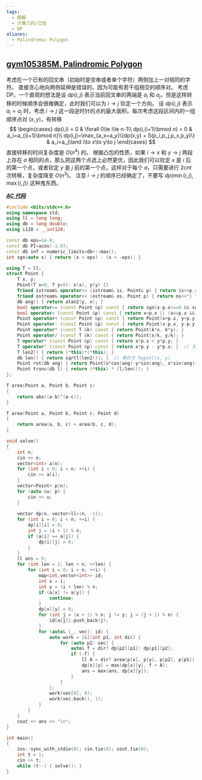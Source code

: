 ```yaml
---
tags:
  - 题解
  - 计算几何/凸包
  - DP
aliases:
  - Palindromic Polygon
---
```

## [gym105385M. Palindromic Polygon](https://codeforces.com/gym/105385/problem/M)

考虑在一个已有的回文串（初始时是空串或者单个字符）两侧加上一对相同的字符。
直接贪心地向两侧延伸是错误的，因为可能有若干组相交的顺序对。
考虑 DP。一个直观的想法是设 $dp(i,j)$ 表示当前回文串的两端是 $a_i$ 和 $a_j$，但是这样转移的时候顺序会很难确定，此时我们可以为 $i\to j$ 钦定一个方向。
设 $dp(i,j)$ 表示 $a_i=a_j$ 时，考虑 $i\to j$ 这一段逆时针的点的最大面积。每次考虑这段区间内的一组顺序点对 $(x,y)$，有转移
$$
\begin{cases} 
dp(i,i) = 0 & \forall 0\le i\le n-1\\
dp(i,(i+1)\bmod n) = 0 & a_i=a_{(i+1)\bmod n}\\
dp(i,j)=\max_{a_x=a_y}\{dp(x,y) + S(p_i,p_j,p_x,p_y)\} & a_i=a_j\land i\to x\to y\to j
\end{cases}
$$
直接转移的时间复杂度是 $O(n^4)$ 的。
根据凸包的性质，如果 $i\to x$ 和 $y\to j$ 两段上存在 $a$ 相同的点，那么把这两个点选上必然更优，因此我们可以钦定 $x$ 是 $i$ 后的第一个点，或者钦定 $y$ 是 $j$ 前的第一个点，这样对于每个 $a$，只需要进行 $2cnt$ 次转移，复杂度降至 $O(n^3)$。
注意 $i\to j$ 的顺序已经确定了，不要写 $dp(\min(i,j),\max(i,j))$ 这种鬼东西。

[***AC 代码***](https://codeforces.com/gym/105385/submission/342900741)

```cpp
#include <bits/stdc++.h>
using namespace std;
using ll = long long;
using db = long double;
using i128 = __int128;

const db eps=1e-8;
const db PI=acos(-1.0);
const db inf = numeric_limits<db>::max();
int sgn(auto x) { return (x > eps) - (x < -eps); }

using T = ll;
struct Point {
	T x, y;
    Point(T x=0, T y=0): x(x), y(y) {}
	friend istream& operator>> (istream& is, Point& p) { return is>>p.x>>p.y; }
	friend ostream& operator<< (ostream& os, Point p) { return os<<"( "<<p.x<<", "<<p.y<<" )"; }
	db ang() { return atan2(y, x); }
	bool operator== (const Point &p) const { return sgn(x-p.x)==0 && sgn(y-p.y)==0; }
	bool operator< (const Point &p) const { return x<p.x || (x==p.x && y<p.y); }
	Point operator+ (const Point &p) const { return Point(x+p.x, y+p.y); }
    Point operator- (const Point &p) const { return Point(x-p.x, y-p.y); }
	Point operator* (const T &k) const { return Point(k*x, k*y); }
	Point operator/ (const T &k) const { return Point(x/k, y/k); }
	T operator* (const Point &p) const { return x*p.x + y*p.y; }
	T operator^ (const Point &p) const { return x*p.y - y*p.x; }  // 叉乘时打括号
	T len2() { return (*this)*(*this); }
	db len() { return sqrtl(len2()); }  // 等价于 hypotl(x, y)
	Point rot(db ang) { return Point(x*cos(ang)-y*sin(ang), x*sin(ang)+y*cos(ang)); }
	Point trunc(db l) { return (*this) * (l/len()); }
};

T area(Point a, Point b, Point c)
{
    return abs((a-b)^(a-c));
}

T area(Point a, Point b, Point c, Point d)
{
    return area(a, b, c) + area(b, c, d);
}

void solve()
{
    int n;
    cin >> n;
    vector<int> a(n);
    for (int i = 0; i < n; ++i) {
        cin >> a[i];
    }
    vector<Point> p(n);
    for (auto &u: p) {
        cin >> u;
    }
    
    vector dp(n, vector<ll>(n, -1));
    for (int i = 0; i < n; ++i) {
        dp[i][i] = 0;
        int j = (i + 1) % n;
        if (a[i] == a[j]) {
            dp[i][j] = 0;
        }
    }
    ll ans = 0;
    for (int len = 2; len < n; ++len) {
        for (int i = 0; i < n; ++i) {
            map<int,vector<int>> id;
            int x = i;
            int y = (i + len) % n;
            if (a[x] != a[y]) {
                continue;
            }
            dp[x][y] = 0;
            for (int j = (x + 1) % n; j != y; j = (j + 1) % n) {
                id[a[j]].push_back(j);
            }
            for (auto& [_, vec]: id) {
                auto work = [&](int p1, int dir) {
                    for (auto p2: vec) {
                        auto& f = dir? dp[p2][p1]: dp[p1][p2];
                        if (~f) {
                            ll A = dir? area(p[x], p[y], p[p2], p[p1]): area(p[x], p[y], p[p1], p[p2]);
                            dp[x][y] = max(dp[x][y], f + A);
                            ans = max(ans, dp[x][y]);
                        }
                    }
                };
                work(vec[0], 0);
                work(vec.back(), 1);
            }
        }
    }
    cout << ans << "\n";
}

int main()
{
    ios::sync_with_stdio(0); cin.tie(0); cout.tie(0); 
    int t = 1;
    cin >> t;
    while (t--) { solve(); }
}
```
